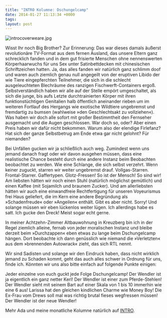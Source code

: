 ```yaml
---
title: "INTRO Kolumne: Dschungelcamp"
date: 2014-01-27 11:13:34 +0000
tags: 
layout: post
---
```

<img src="/content/images/introcoverweare.jpg" alt="introcoverweare.jpg" />

Wisst Ihr noch Big Brother? Zur Erinnerung: Das war dieses damals äußerst revolutionäre TV-Format aus dem fernen Ausland, das unsere Eltern ganz schrecklich fanden und in dem gut frisierte Menschen ohne nennenswerten Körperhaarwuchs für uns Sex unter Satinbettdecken mit chinesischen Schriftzeichen hatten. Ja, das alles fanden wir natürlich ganz schlimm doof und waren auch ziemlich genau null angegeilt von der eruptiven Libido der wie Tiere eingepferchten Teilnehmer, die sich in die schlecht ausgeleuchteten Blechräume des ranzigen Fischwerft-Containers ergoß. Selbstverständlich haben wir alle auf der Stelle empört umgeschaltet, als sich die junge, bis aufs Letzte durchtrainierten Körper mit ihren funktionstüchtigen Genitalien halb öffentlich aneinander rieben um im weiteren Fortlauf des Hergangs wie exotische Wildtiere ungebremst und fremdartig zu bumsen (wahlweise »den Geschlechtsakt zu vollziehen«). Was haben wir doch alle sofort mit großer Bestimmtheit den Fernseher ausgemacht und die Augen geschlossen. War doch so, oder? Aber einen Preis haben wir dafür nicht bekommen. Warum also der elendige Firlefanz? Hat sich der ganze Selbstbetrug am Ende etwa gar nicht gelohnt? Für niemanden?

Bei Unfällen gucken wir ja schließlich auch weg. Zumindest wenn uns jemand danach fragt oder wir davon ausgehen müssen, dass eine realistische Chance besteht durch eine andere Instanz beim Beobachten beobachtet zu werden. Wie eine Schlange, die sich selbst verzehrt. Wenn keiner zuguckt, starren wir weiter ungebremst drauf. Vollgas-Starren. Frontal-Starrer. Gaffertypen. Glotz-Fressen! So ist der Mensch! So sind wir! Am liebsten hätten wir noch einen Stuhl (natürlich möglichst gemütlich) und einen Kaffee (mit Sojamilch und braunem Zucker). Und am allerliebsten hätten wir auch eine einwandfreie Rechtfertigung für unseren Voyeurismus frei Haus geliefert, die im Kern eine andere Begründung als »Schadenfreude« oder »Angeilen« enthält. Gibt es aber nicht. Sorry! Und solange müssen wir eben lückenlos weiter lügen. Ich allerdings habe es satt. Ich gucke den Dreck! Meist sogar echt gerne.
 
In meiner Achtzehn-Zimmer Altbauwohnung in Kreuzberg bin ich in der Regel ziemlich alleine, fernab von jeder moralischen Instanz und bleibe derzeit beim »Durchzappen« eben etwas zu lange beim Dschungelcamp hängen. Dort beobachte ich dann genüsslich wie niemand die »Verletzten« aus dem »brennenden Autowrack« zieht, das sich RTL nennt.
 
Wir sind Sadisten und solange wir den Eindruck haben, dass nicht wirklich jemand zu Schaden kommt, geht das auch alles schwer in Ordnung für uns, finde ich. Könnten wir uns also bitte einfach auf folgende Punkte einigen:
 
Jeder einzelne von euch guckt jede Folge Dschungelcamp! Der Wendler ist ja eigentlich ein ganz netter Kerl! Der Wendler ist einer zum Pferde-Stehlen! Der Wendler sieht mit seinem Bart auf einer Skala von 1 bis 10 immerhin wie eine 6 aus! Larissa hat den gleichen kindlichen Charme wie Money Boy! Die Ex-Frau vom Drews soll mal was richtig brutal fieses wegfressen müssen! Der Wendler ist der neue Wendler!

Mehr Ada und meine monatliche Kolumne natürlich auf [INTRO](http://www.intro.de/autor/Ada%20Blitzkrieg).
